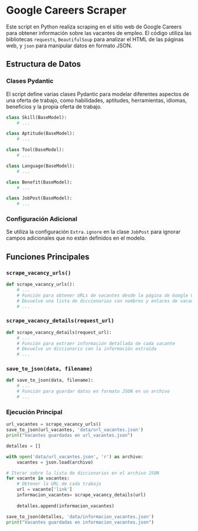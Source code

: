 # Google Careers Scraper

Este script en Python realiza scraping en el sitio web de Google Careers para obtener información sobre las vacantes de empleo. El código utiliza las bibliotecas `requests`, `BeautifulSoup` para analizar el HTML de las páginas web, y `json` para manipular datos en formato JSON.

## Estructura de Datos

### Clases Pydantic

El script define varias clases Pydantic para modelar diferentes aspectos de una oferta de trabajo, como habilidades, aptitudes, herramientas, idiomas, beneficios y la propia oferta de trabajo.

```python
class Skill(BaseModel):
    # ...

class Aptitude(BaseModel):
    # ...

class Tool(BaseModel):
    # ...

class Language(BaseModel):
    # ...

class Benefit(BaseModel):
    # ...

class JobPost(BaseModel):
    # ...
```

### Configuración Adicional

Se utiliza la configuración `Extra.ignore` en la clase `JobPost` para ignorar campos adicionales que no están definidos en el modelo.

## Funciones Principales

### `scrape_vacancy_urls()`

```python
def scrape_vacancy_urls():
    # ...
    # Función para obtener URLs de vacantes desde la página de Google Careers
    # Devuelve una lista de diccionarios con nombres y enlaces de vacantes
    # ...
```

### `scrape_vacancy_details(request_url)`

```python
def scrape_vacancy_details(request_url):
    # ...
    # Función para extraer información detallada de cada vacante
    # Devuelve un diccionario con la información extraída
    # ...
```

### `save_to_json(data, filename)`

```python
def save_to_json(data, filename):
    # ...
    # Función para guardar datos en formato JSON en un archivo
    # ...
```

### Ejecución Principal

```python
url_vacantes = scrape_vacancy_urls()
save_to_json(url_vacantes, 'data/url_vacantes.json')
print("Vacantes guardadas en url_vacantes.json")

detalles = []

with open('data/url_vacantes.json', 'r') as archivo:
    vacantes = json.load(archivo)

# Iterar sobre la lista de diccionarios en el archivo JSON
for vacante in vacantes:
    # Obtener la URL de cada trabajo
    url = vacante['link']
    informacion_vacantes= scrape_vacancy_details(url)
    
    detalles.append(informacion_vacantes)

save_to_json(detalles, 'data/informacion_vacantes.json')
print("Vacantes guardadas en informacion_vacantes.json")
```

